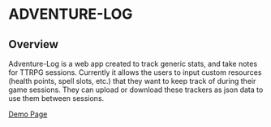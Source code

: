 # ADVENTURE-LOG

## Overview

Adventure-Log is a web app created to track generic stats, and take notes for TTRPG sessions.
Currently it allows the users to input custom resources (health points, spell slots, etc.) that they
want to keep track of during their game sessions. They can upload or download these trackers as json data to use them
between sessions.

[Demo Page](https://adventure-log-two.vercel.app/Trackers)
